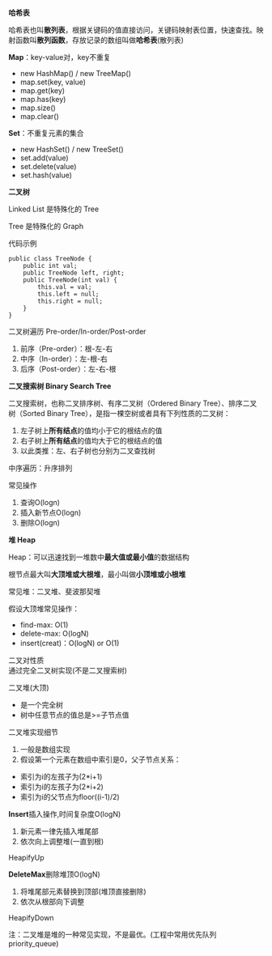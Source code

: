 
**哈希表**

哈希表也叫**散列表**，根据关键码的值直接访问，关键码映射表位置，快速查找。映射函数叫**散列函数**，存放记录的数组叫做**哈希表**(散列表)

**Map**：key-value对，key不重复
- new HashMap() / new TreeMap()
- map.set(key, value)
- map.get(key)
- map.has(key)
- map.size()
- map.clear()

**Set**：不重复元素的集合
- new HashSet() / new TreeSet()
- set.add(value)
- set.delete(value)
- set.hash(value)

**二叉树**

Linked List 是特殊化的 Tree

Tree 是特殊化的 Graph

代码示例

    public class TreeNode {
        public int val;
        public TreeNode left, right;
        public TreeNode(int val) {
            this.val = val;
            this.left = null;
            this.right = null; 
        } 
    }
    
二叉树遍历 Pre-order/In-order/Post-order

1. 前序（Pre-order）：根-左-右
2. 中序（In-order）：左-根-右
3. 后序（Post-order）：左-右-根

**二叉搜索树 Binary Search Tree**

二叉搜索树，也称二叉排序树、有序二叉树（Ordered Binary Tree）、排序二叉树（Sorted Binary Tree），是指一棵空树或者具有下列性质的二叉树：

1. 左子树上**所有结点**的值均小于它的根结点的值
2. 右子树上**所有结点**的值均大于它的根结点的值
3. 以此类推：左、右子树也分别为二叉查找树

中序遍历：升序排列

常见操作
1. 查询O(logn)
2. 插入新节点O(logn)
3. 删除O(logn)

**堆 Heap**

Heap：可以迅速找到一堆数中**最大值或最小值**的数据结构

根节点最大叫**大顶堆或大根堆**，最小叫做**小顶堆或小根堆**

常见堆：二叉堆、斐波那契堆

假设大顶堆常见操作：
- find-max: O(1)  
- delete-max: O(logN)  
- insert(creat)：O(logN) or O(1)  

二叉对性质  
通过完全二叉树实现(不是二叉搜索树)

二叉堆(大顶)
- 是一个完全树
- 树中任意节点的值总是>=子节点值

二叉堆实现细节
1. 一般是数组实现
2. 假设第一个元素在数组中索引是0，父子节点关系：
- 索引为i的左孩子为(2*i+1)
- 索引为i的左孩子为(2*i+2)
- 索引为i的父节点为floor((i-1)/2)

**Insert**插入操作,时间复杂度O(logN)
1. 新元素一律先插入堆尾部
2. 依次向上调整堆(一直到根)

HeapifyUp

**DeleteMax**删除堆顶O(logN)

1. 将堆尾部元素替换到顶部(堆顶直接删除)
2. 依次从根部向下调整

HeapifyDown

注：二叉堆是堆的一种常见实现，不是最优。(工程中常用优先队列priority_queue)
   
   
